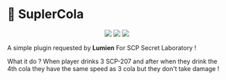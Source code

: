 # 🍾 SuplerCola

<p align="center">
  <img src="https://img.shields.io/github/downloads/Konoaru384/SuperCola/total?style=for-the-badge" />
  <img src="https://img.shields.io/badge/EXILED-9.6.0+-blueviolet?style=for-the-badge" />
    <img src="https://img.shields.io/badge/Discord-Join%20Us-7289DA?style=for-the-badge&logo=discord" />
  </a>
</p>


A simple plugin requested by **Lumien** For SCP Secret Laboratory !

What it do ? 
When player drinks 3 SCP-207 and after when they drink the 4th cola they have the same speed as 3 cola but they don't take damage !
